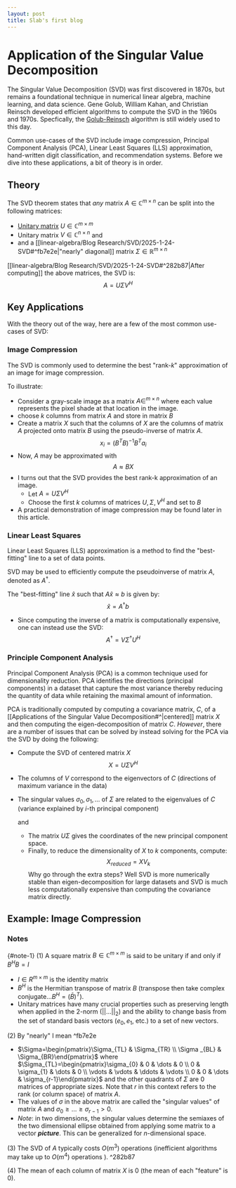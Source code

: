 ```yaml
---
layout: post
title: Slab's first blog
---
```

# Application of the Singular Value Decomposition 


The Singular Value Decomposition (SVD) was first discovered in 1870s, but remains a foundational technique in numerical linear algebra, machine learning, and data science. Gene Golub, William Kahan, and Christian Reinsch developed efficient algorithms to compute the SVD in the 1960s and 1970s. Specfically, the [Golub-Reinsch](https://people.duke.edu/~hpgavin/SystemID/References/Golub+Reinsch-NM-1970.pdf) algorithm is still widely used to this day.

Common use-cases of the SVD include image compression, Principal Component Analysis (PCA), Linear Least Squares (LLS) approximation, hand-written digit classification, and recommendation systems. Before we dive into these applications, a bit of theory is in order.

## Theory

The SVD theorem states that *any* matrix $A\in \mathbb{C}^{m\times n}$ can be split into the following matrices:

- [Unitary matrix](#note-1) $U\in \mathbb{C}^{m\times m}$
- Unitary matrix $V\in \mathbb{C}^{n\times n}$
  and
- and a [[linear-algebra/Blog Research/SVD/2025-1-24-SVD#^fb7e2e|"nearly" diagonal]] matrix $\Sigma \in \mathbb{R}^{m\times n}$

[[linear-algebra/Blog Research/SVD/2025-1-24-SVD#^282b87|After computing]] the above matrices, the SVD is:
$$
A=U\Sigma V^{H}
$$
## Key Applications

With the theory out of the way, here are a few of the most common use-cases of SVD:
### Image Compression

The SVD is commonly used to determine the best "rank-$k$" approximation of an image for image compression.

To illustrate:
- Consider a gray-scale image as a matrix $A\in ^{m\times n}$ where each value represents the pixel shade at that location in the image. 
- choose $k$ columns from matrix $A$ and store in matrix $B$
- Create a matrix $X$ such that the columns of $X$ are the columns of matrix $A$ projected onto matrix $B$ using the pseudo-inverse of matrix $A$.
$$
x_{i}=(B^{T}B)^{-1}B^{T}a_{i}
$$
- Now, $A$ may be approximated with
			$$
A \approx BX
$$
- I turns out that the SVD provides the best rank-k approximation of an image.
	- Let $A=U\Sigma V^{H}$
	- Choose the first $k$ columns of matrices $U,\Sigma ,V^{H}$ and set to $B$
- A practical demonstration of image compression may be found later in this article.

### Linear Least Squares

Linear Least Squares (LLS) approximation is a method to find the "best-fitting" line to a set of data points. 

SVD may be used to efficiently compute the pseudoinverse of matrix $A$, denoted as $A^{\dagger}$.

The "best-fitting" line $\hat{x}$ such that $A\hat{x} \approx b$ is given by:$$
\hat{x}=A^{\dagger}b
$$
- Since computing the inverse of a matrix is computationally expensive, one can instead use the SVD:
$$
A^{\dagger}=V \Sigma^{\dagger}U^{H}
$$
### Principle Component Analysis

Principal Component Analysis (PCA) is a common technique used for dimensionality reduction. PCA identifies the directions (principal components) in a dataset that capture the most variance thereby reducing the quantity of data while retaining the maximal amount of information.

PCA is traditionally computed by computing a covariance matrix, $C$, of a [[Applications of the Singular Value Decomposition#^|centered]] matrix $X$ and then computing the eigen-decomposition of matrix $C$. *However*, there are a number of issues that can be solved by instead solving for the PCA via the SVD by doing the following:
- Compute the SVD of centered matrix $X$	$$
X=U\Sigma V^{H}$$
- The columns of $V$ correspond to the eigenvectors of $C$ (directions of maximum variance in the data)
- The singular values $\sigma_{0},\sigma_{1},\dots$ of $\Sigma$ are related to the eigenvalues of $C$ (variance explained by $i$-th principal component)

  and
  - The matrix $U\Sigma$ gives the coordinates of the new principal component space.
  - Finally, to reduce the dimensionality of $X$ to $k$ components, compute:  $$
X_{reduced}= XV_{k}
$$Why go through the extra steps? Well SVD is more numerically stable than eigen-decomposition for large datasets and SVD is much less computationally expensive than computing the covariance matrix directly. 

## Example: Image Compression
### Notes
 
{#note-1} (1) A square matrix $B\in \mathbb{C}^{m\times m}$ is said to be unitary if and only if $B^{H}B=I$
- $I\in R^{m\times m}$ is the identity matrix 
- $B^{H}$ is the Hermitian transpose of matrix $B$ (transpose then take complex conjugate...$B^{H}=(\bar{B})^{T}$).
- Unitary matrices have many crucial properties such as preserving length when applied in the 2-norm ($\lvert \lvert \dots \rvert \rvert_{2}$) and the ability to change basis from the set of standard basis vectors ($e_{0}, e_{1}$, etc.) to a set of new vectors.

(2) By "nearly" I mean ^fb7e2e
- $\Sigma=\begin{pmatrix}\Sigma_{TL} & \Sigma_{TR} \\ \Sigma _{BL} & \Sigma_{BR}\end{pmatrix}$ where $\Sigma_{TL}=\begin{pmatrix}\sigma_{0} & 0 & \dots & 0 \\ 0 & \sigma_{1} & \dots & 0 \\ \vdots  & \vdots  & \ddots  & \vdots  \\ 0 & 0 & \dots & \sigma_{r-1}\end{pmatrix}$ and the other quadrants of $\Sigma$ are 0 matrices of appropriate sizes. Note that $r$ in this context refers to the rank (or column space) of matrix $A$.
- The values of $\sigma$ in the above matrix are called the "singular values" of matrix $A$ and $\sigma_{0} \ge \dots \ge \sigma_{r-1} >0$.
- *Note*: in two dimensions, the singular values determine the semiaxes of the two dimensional ellipse obtained from applying some matrix to a vector ***picture***. This can be generalized for $n$-dimensional space.

(3) The SVD of $A$ typically costs $O(m^{3})$ operations (inefficient algorithms may take up to $O(m^{4})$ operations ).  ^282b87

(4) The mean of each column of matrix $X$ is $0$ (the mean of each "feature" is 0). 